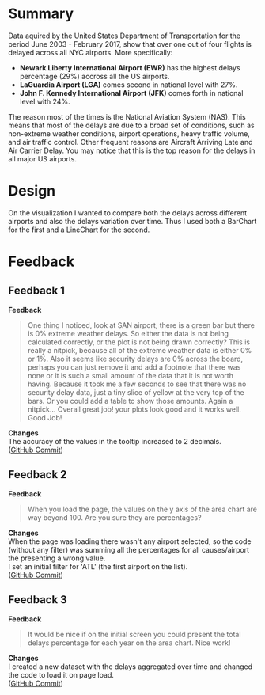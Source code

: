 # Summary

Data aquired by the United States Department of Transportation for the period June 2003 - February 2017, show that over one out of four flights is delayed across all NYC airports. More specifically:  

* **Newark Liberty International Airport (EWR)** has the highest delays percentage (29%) accross all the US airports.  
* **LaGuardia Airport (LGA)** comes second in national level with 27%.  
* **John F. Kennedy International Airport (JFK)** comes forth in national level with 24%.  

The reason most of the times is the National Aviation System (NAS). This means that most of the delays are due to a broad set of conditions, such as non-extreme weather conditions, airport operations, heavy traffic volume, and air traffic control. Other frequent reasons are Aircraft Arriving Late and Air Carrier Delay. You may notice that this is the top reason for the delays in all major US airports.

 
# Design

On the visualization I wanted to compare both the delays across different airports and also the delays variation over time. Thus I used both a BarChart for the first and a LineChart for the second.

# Feedback
## Feedback 1

**Feedback**  
>One thing I noticed, look at SAN airport, there is a green bar but there is 0% extreme weather delays. So either the data is not being calculated correctly, or the plot is not being drawn correctly? This is really a nitpick, because all of the extreme weather data is either 0% or 1%. Also it seems like security delays are 0% across the board, perhaps you can just remove it and add a footnote that there was none or it is such a small amount of the data that it is not worth having. Because it took me a few seconds to see that there was no security delay data, just a tiny slice of yellow at the very top of the bars. Or you could add a table to show those amounts. Again a nitpick... Overall great job! your plots look good and it works well. Good Job!

**Changes**  
The accuracy of the values in the tooltip increased to 2 decimals.  
([GitHub Commit](https://github.com/YannisPap/Data-Visualizasion/commit/5e465d59a003028fc4819d1a9deb34d0cafd43c0))

## Feedback 2  

**Feedback**  
>When you load the page, the values on the y axis of the area chart are way beyond 100. Are you sure they are percentages?

**Changes**  
When the page was loading there wasn't any airport selected, so the code (without any filter) was summing all the percentages for all causes/airport the presenting a wrong value.  
I set an initial filter for 'ATL' (the first airport on the list).  
([GitHub Commit](https://github.com/YannisPap/Data-Visualizasion/commit/2a8429361c2d218a595b1ee9c36daeab6202b610))

## Feedback 3  

**Feedback**  
>It would be nice if on the initial screen you could present the total delays percentage for each year on the area chart. Nice work!

**Changes**  
I created a new dataset with the delays aggregated over time and changed the code to load it on page load.  
([GitHub Commit](https://github.com/YannisPap/Data-Visualizasion/commit/e2e30ff2fd54f8bb17fe2cedc268318f371292d7))

